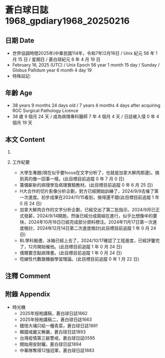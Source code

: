 [_metadata_:encoding]: - "utf-8"
[_metadata_:language]: - "zh-Hant-TW"
[_metadata_:fileformat]: - "markdown"
[_metadata_:MIME_type]: - "text/plain"
[_metadata_:markdown_version]: - "commonmark version 0.30"
[_metadata_:markdown_spec]: - "https://spec.commonmark.org/0.30/"

# 蒼白球日誌1968_gpdiary1968_20250216 #

## 日期 Date ##

* 世界協調時間2025年(中華民國114年，令和7年)2月16日 / Unix 紀元 56 年 1 月 15 日 / 星期日 / 蒼白球紀元 6 年 4 月 19 日
* February 16, 2025 (UTC) / Unix Epoch 56 year 1 month 15 day / Sunday / Globus Pallidum year 6 month 4 day 19
* 特殊註記:

## 年齡 Age ##

* 38 years 9 months 24 days old / 7 years 4 months 4 days after acquiring ROC Surgical Pathology Licence
* 38 歲 9 個月 24 天 / 成為病理專科醫師 7 年 4 個月 4 天 / 日誌被入侵 0 年 4 個月 19 天

## 本文 Content ##

1. 

2. 工作紀要

    - 大學生專題(現在似乎要focus在文字分析了，也就是加拿大鮮肉那邊)。搞到真的像一回事一樣。(此目標目前追蹤 0 年 7 月 0 日)
    - 籌備嶄新的病理學及病理實驗教材。(此目標目前追蹤 0 年 6 月 25 日)
    - H大合作的切片影像分析企劃，對方已經開始訓練了，2024/9/9去催了第一次進度。初步成果在2024/11/15看到，做得還不錯(此目標目前追蹤 1 年 0 月 24 日)
    - 加拿大鮮肉合作的文字分析企劃，已經交出了第二批指示。2024/9月已正式發薪，2024/9/14開跑，然後已經分成兩組在進行，似乎比想像中的要快，2024年10月18日已經完成部分資料標注。2024年11月17日第一次進度檢討，2024年12月14日第二次進度檢討(此目標目前追蹤 1 年 0 月 24 日)
    - BL學科搬遷，冰箱已經上去了，2024/10/17確認了工程進度，已經評鑒完了，12月開始催他。(此目標目前追蹤 1 年 0 月 24 日)
    - 偶爾要念點病理書。(此目標目前追蹤 1 年 0 月 24 日)
    - 唸線性代數跟機器學習理論。(此目標目前追蹤 0 年 1 月 22 日)

## 注釋 Comment ##


## 附錄 Appendix ##

* 時光機
    - 2025年授袍講稿，蒼白球日誌1662
    - 2025年授袍講稿二，蒼白球日誌1663
    - 錯怪大埔只給一種青菜，蒼白球日誌1881
    - 韓國戒嚴又解嚴，蒼白球日誌1893
    - 台灣疫情第三級警戒，蒼白球日誌0595
    - 開始用安耐曬，蒼白球日誌1894
    - 中華隊奪得12強冠軍，蒼白球日誌1883
